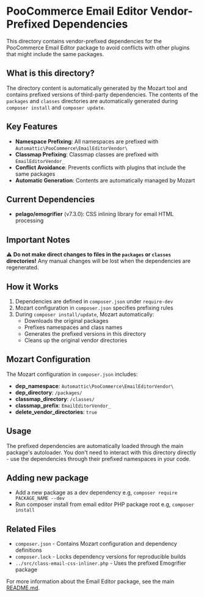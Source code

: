 # PooCommerce Email Editor Vendor-Prefixed Dependencies

This directory contains vendor-prefixed dependencies for the PooCommerce Email Editor package to avoid conflicts with other plugins that might include the same packages.

## What is this directory?

The directory content is automatically generated by the Mozart tool and contains prefixed versions of third-party dependencies. The contents of the `packages` and `classes` directories are automatically generated during `composer install` and `composer update`.

## Key Features

- **Namespace Prefixing**: All namespaces are prefixed with `Automattic\PooCommerce\EmailEditorVendor\`
- **Classmap Prefixing**: Classmap classes are prefixed with `EmailEditorVendor_`
- **Conflict Avoidance**: Prevents conflicts with plugins that include the same packages
- **Automatic Generation**: Contents are automatically managed by Mozart

## Current Dependencies

- **pelago/emogrifier** (v7.3.0): CSS inlining library for email HTML processing

## Important Notes

⚠️ **Do not make direct changes to files in the `packages` or `classes` directories!** Any manual changes will be lost when the dependencies are regenerated.

## How it Works

1. Dependencies are defined in `composer.json` under `require-dev`
2. Mozart configuration in `composer.json` specifies prefixing rules
3. During `composer install/update`, Mozart automatically:
   - Downloads the original packages
   - Prefixes namespaces and class names
   - Generates the prefixed versions in this directory
   - Cleans up the original vendor directories

## Mozart Configuration

The Mozart configuration in `composer.json` includes:

- **dep_namespace**: `Automattic\PooCommerce\EmailEditorVendor\`
- **dep_directory**: `/packages/`
- **classmap_directory**: `/classes/`
- **classmap_prefix**: `EmailEditorVendor_`
- **delete_vendor_directories**: `true`

## Usage

The prefixed dependencies are automatically loaded through the main package's autoloader. You don't need to interact with this directory directly - use the dependencies through their prefixed namespaces in your code.

## Adding new package

* Add a new package as a dev dependency e.g, `composer require PACKAGE_NAME --dev`
* Run composer install from email editor PHP package root e.g, `composer install`

## Related Files

- `composer.json` - Contains Mozart configuration and dependency definitions
- `composer.lock` - Locks dependency versions for reproducible builds
- `../src/class-email-css-inliner.php` - Uses the prefixed Emogrifier package

For more information about the Email Editor package, see the main [README.md](../README.md).
